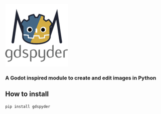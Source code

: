 <img src="https://github.com/PolyPenguinDev/gdspyder/blob/main/icon.png?raw=true" alt="gdspyder logo" width="200"/>

### A Godot inspired module to create and edit images in Python
## How to install
`pip install gdspyder`